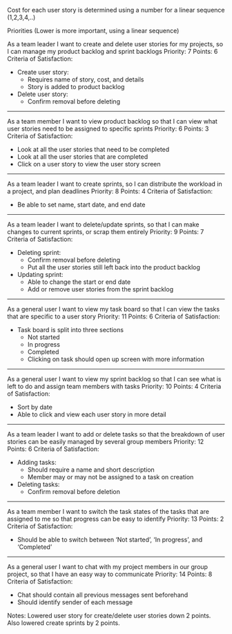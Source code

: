 Cost for each user story is determined using a number for a linear sequence (1,2,3,4,..)

Priorities (Lower is more important, using a linear sequence)

As a team leader I want to create and delete user stories for my projects, so I can manage my product backlog and sprint backlogs
Priority: 7 
Points: 6
Criteria of Satisfaction:
* Create user story:
  * Requires name of story, cost, and details
  * Story is added to product backlog
* Delete user story:
  * Confirm removal before deleting
---
As a team member I want to view product backlog so that I can view what user stories need to be assigned to specific sprints
Priority: 6
Points: 3
Criteria of Satisfaction:
* Look at all the user stories that need to be completed
* Look at all the user stories that are completed
* Click on a user story to view the user story screen
---
As a team leader I want to create sprints, so I can distribute the workload in a project, and plan deadlines
Priority: 8
Points: 4
Criteria of Satisfaction:
* Be able to set name, start date, and end date
---
As a team leader I want to delete/update sprints, so that I can make changes to current sprints, or scrap them entirely
Priority: 9
Points: 7
Criteria of Satisfaction:
* Deleting sprint:
  * Confirm removal before deleting
  * Put all the user stories still left back into the product backlog
* Updating sprint:
  * Able to change the start or end date
  * Add or remove user stories from the sprint backlog
---
As a general user I want to view my task board so that I can view the tasks that are specific to a user story
Priority: 11
Points: 6
Criteria of Satisfaction:
* Task board is split into three sections
  * Not started
  * In progress
  * Completed
  * Clicking on task should open up screen with more information
---
As a general user I want to view my sprint backlog so that I can see what is left to do and assign team members with tasks
Priority: 10
Points: 4
Criteria of Satisfaction:
* Sort by date
* Able to click and view each user story in more detail
---
As a team leader I want to add or delete tasks so that the breakdown of user stories can be easily managed by several group members
Priority: 12
Points: 6
Criteria of Satisfaction:
* Adding tasks:
  * Should require a name and short description
  * Member may or may not be assigned to a task on creation
* Deleting tasks:
  * Confirm removal before deletion
---
As a team member I want to switch the task states of the tasks that are assigned to me so that progress can be easy to identify
Priority: 13
Points: 2
Criteria of Satisfaction:
* Should be able to switch between ‘Not started’, ‘In progress’, and ‘Completed’
---
As a general user I want to chat with my project members in our group project, so that I have an easy way to communicate
Priority: 14
Points: 8
Criteria of Satisfaction:
* Chat should contain all previous messages sent beforehand
* Should identify sender of each message

Notes: Lowered user story for create/delete user stories down 2 points. Also lowered create sprints by 2 points.
